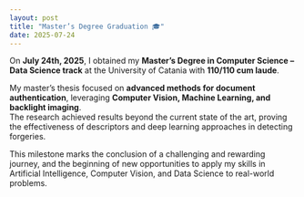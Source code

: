 ```yaml
---
layout: post
title: "Master’s Degree Graduation 🎓"
date: 2025-07-24
---
```


On **July 24th, 2025**, I obtained my **Master’s Degree in Computer Science – Data Science track** at the University of Catania with **110/110 cum laude**.  

My master’s thesis focused on **advanced methods for document authentication**, leveraging **Computer Vision, Machine Learning, and backlight imaging**.  
The research achieved results beyond the current state of the art, proving the effectiveness of descriptors and deep learning approaches in detecting forgeries.  

This milestone marks the conclusion of a challenging and rewarding journey, and the beginning of new opportunities to apply my skills in Artificial Intelligence, Computer Vision, and Data Science to real-world problems.
